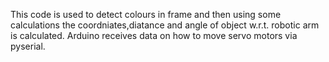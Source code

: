 This code is used to detect colours in frame and then using some calculations the coordniates,diatance and angle of object w.r.t. robotic arm is calculated.
Arduino receives data on how to move servo motors via pyserial.
